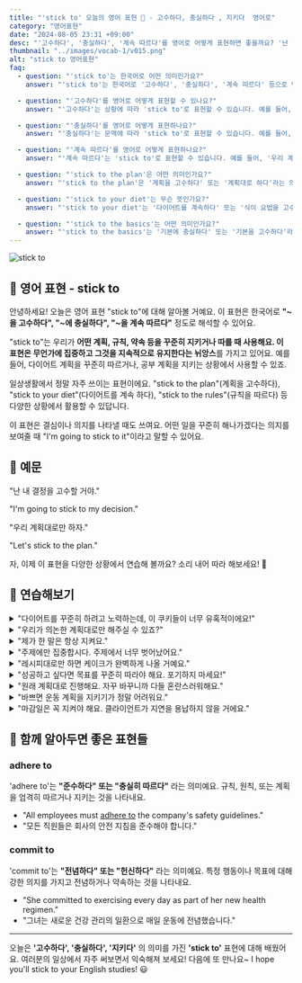 ```yaml
---
title: "'stick to' 오늘의 영어 표현 📌 - 고수하다, 충실하다 , 지키다  영어로"
category: "영어표현"
date: "2024-08-05 23:31 +09:00"
desc: "'고수하다', '충실하다', '계속 따르다'를 영어로 어떻게 표현하면 좋을까요? '난 내 결정을 고수할 거야', '우리 계획대로만 하자' 등을 영어로 표현하는 법을 배워봅시다. 다양한 예문을 통해서 연습하고 본인의 표현으로 만들어 보세요."
thumbnail: "../images/vocab-1/v015.png"
alt: "stick to 영어표현"
faq:
  - question: "'stick to'는 한국어로 어떤 의미인가요?"
    answer: "'stick to'는 한국어로 '고수하다', '충실하다', '계속 따르다' 등으로 번역될 수 있습니다. 어떤 계획, 규칙, 약속 등을 꾸준히 지키거나 따를 때 사용합니다."

  - question: "'고수하다'를 영어로 어떻게 표현할 수 있나요?"
    answer: "'고수하다'는 상황에 따라 'stick to'로 표현할 수 있습니다. 예를 들어, '난 내 결정을 고수할 거야'는 'I'm going to stick to my decision'으로 말할 수 있습니다."

  - question: "'충실하다'를 영어로 어떻게 표현하나요?"
    answer: "'충실하다'는 문맥에 따라 'stick to'로 표현할 수 있습니다. 예를 들어, '규칙에 충실하다'는 'stick to the rules'로 말할 수 있습니다."

  - question: "'계속 따르다'를 영어로 어떻게 표현하나요?"
    answer: "'계속 따르다'는 'stick to'로 표현할 수 있습니다. 예를 들어, '우리 계획대로만 하자'는 'Let's stick to the plan'으로 말할 수 있습니다."

  - question: "'stick to the plan'은 어떤 의미인가요?"
    answer: "'stick to the plan'은 '계획을 고수하다' 또는 '계획대로 하다'라는 의미입니다. 원래 세웠던 계획을 변경하지 않고 그대로 따르겠다는 뜻을 나타냅니다."

  - question: "'stick to your diet'는 무슨 뜻인가요?"
    answer: "'stick to your diet'는 '다이어트를 계속하다' 또는 '식이 요법을 고수하다'라는 의미입니다. 정해진 식단이나 다이어트 계획을 꾸준히 따르는 것을 나타냅니다."

  - question: "'stick to the basics'는 어떤 의미인가요?"
    answer: "'stick to the basics'는 '기본에 충실하다' 또는 '기본을 고수하다'라는 의미입니다. 복잡한 것을 피하고 기본적인 것에 집중하거나 그것을 따르는 것을 나타냅니다."
---
```


![stick to](../images/vocab-1/v015-1.avif)

## 🌟 영어 표현 - stick to

안녕하세요! 오늘은 영어 표현 "stick to"에 대해 알아볼 거예요. 이 표현은 한국어로 **"~을 고수하다", "~에 충실하다", "~을 계속 따르다"** 정도로 해석할 수 있어요.

"stick to"는 우리가 **어떤 계획, 규칙, 약속 등을 꾸준히 지키거나 따를 때 사용해요. 이 표현은 무언가에 집중하고 그것을 지속적으로 유지한다는 뉘앙스**를 가지고 있어요. 예를 들어, 다이어트 계획을 꾸준히 따르거나, 공부 계획을 지키는 상황에서 사용할 수 있죠.

일상생활에서 정말 자주 쓰이는 표현이에요. "stick to the plan"(계획을 고수하다), "stick to your diet"(다이어트를 계속 하다), "stick to the rules"(규칙을 따르다) 등 다양한 상황에서 활용할 수 있답니다.

이 표현은 결심이나 의지를 나타낼 때도 쓰여요. 어떤 일을 꾸준히 해나가겠다는 의지를 보여줄 때 "I'm going to stick to it"이라고 말할 수 있어요.

<script async src="https://pagead2.googlesyndication.com/pagead/js/adsbygoogle.js?client=ca-pub-1465612013356152"
     crossorigin="anonymous"></script>
<!-- engple-horizontal-ad -->

<ins class="adsbygoogle"
     style="display:block"
     data-ad-client="ca-pub-1465612013356152"
     data-ad-slot="2106896038"
     data-ad-format="auto"
     data-full-width-responsive="true"></ins>

<script>
     (adsbygoogle = window.adsbygoogle || []).push({});
</script>

## 📖 예문

"난 내 결정을 고수할 거야."

"I'm going to stick to my decision."

"우리 계획대로만 하자."

"Let's stick to the plan."

자, 이제 이 표현을 다양한 상황에서 연습해 볼까요? 소리 내어 따라 해보세요! 🚀

## 💬 연습해보기

<details>
<summary>"다이어트를 꾸준히 하려고 노력하는데, 이 쿠키들이 너무 유혹적이에요!"</summary>
<span>"I'm trying to stick to my diet, but these cookies are so <a href="/blog/vocab-1/019.tempting/">tempting</a>!"</span>
</details>

<details>
<summary>"우리가 의논한 계획대로만 해주실 수 있죠?"</summary>
<span>"Can you stick to the plan we discussed?"</span>
</details>

<details>
<summary>"제가 한 말은 항상 지켜요."</summary>
<span>"I always stick to my word."</span>
</details>

<details>
<summary>"주제에만 집중합시다. 주제에서 너무 벗어났어요."</summary>
<span>"Let's stick to the topic, guys. We're getting way off track here."</span>
</details>

<details>
<summary>"레시피대로만 하면 케이크가 완벽하게 나올 거예요."</summary>
<span>"If you stick to the recipe, your cake should <a href="/blog/vocab-1/038.turn-out/">turn out</a> perfect."</span>
</details>

<details>
<summary>"성공하고 싶다면 목표를 꾸준히 따라야 해요. 포기하지 마세요!"</summary>
<span>"You gotta stick to your goals if you want to succeed. Don't <a href="/blog/vocab-1/046.give-up/">give up</a>!"</span>
</details>

<details>
<summary>"원래 계획대로 진행해요. 자꾸 바꾸니까 다들 혼란스러워해요."</summary>
<span>"Let's stick to the original plan. All these changes are confusing everyone."</span>
</details>

<details>
<summary>"바쁘면 운동 계획을 지키기가 정말 어려워요."</summary>
<span>"<a href="/blog/in-english/111.hard-to/">It's hard to</a> stick to a workout schedule when life gets busy."</span>
</details>

<details>
<summary>"마감일은 꼭 지켜야 해요. 클라이언트가 지연을 용납하지 않을 거에요."</summary>
<span>"We need to stick to the deadline. The client won't accept any <a href="/blog/in-english/338.delay/">delays</a>."</span>
</details>

## 🤝 함께 알아두면 좋은 표현들

### adhere to

'adhere to'는 **"준수하다" 또는 "충실히 따르다"** 라는 의미예요. 규칙, 원칙, 또는 계획을 엄격히 따르거나 지키는 것을 나타내요.

- "All employees must [adhere to](/blog/in-english/098.adhere-to/) the company's safety guidelines."
- "모든 직원들은 회사의 안전 지침을 준수해야 합니다."

### commit to

'commit to'는 **"전념하다" 또는 "헌신하다"** 라는 의미예요. 특정 행동이나 목표에 대해 강한 의지를 가지고 전념하거나 약속하는 것을 나타내요.

- "She committed to exercising every day as part of her new health regimen."
- "그녀는 새로운 건강 관리의 일환으로 매일 운동에 전념했습니다."

---

오늘은 **'고수하다', '충실하다', '지키다'** 의 의미를 가진 **'stick to'** 표현에 대해 배웠어요. 여러분의 일상에서 자주 써보면서 익숙해져 보세요! 다음에 또 만나요~ I hope you'll stick to your English studies! 😃
